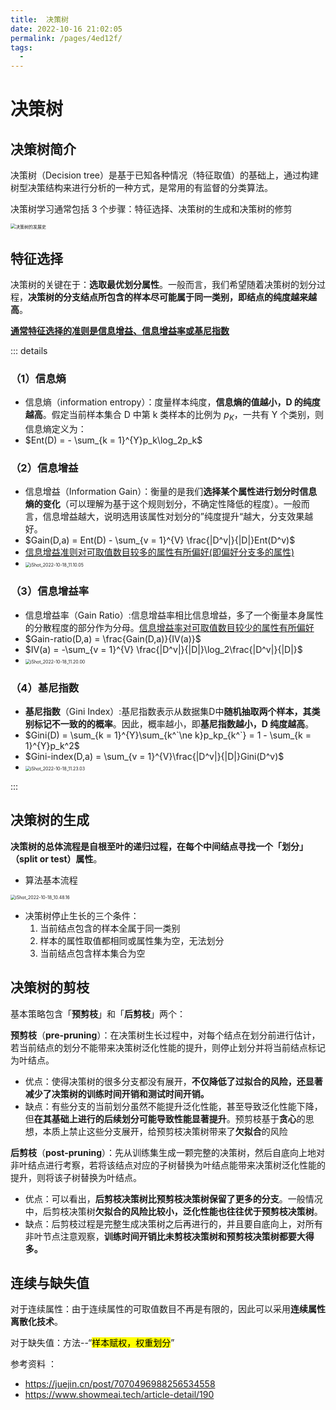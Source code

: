 ```yaml
---
title:  决策树
date: 2022-10-16 21:02:05
permalink: /pages/4ed12f/
tags:
  - 
---
```

# 决策树

## 决策树简介

决策树（Decision tree）是基于已知各种情况（特征取值）的基础上，通过构建树型决策结构来进行分析的一种方式，是常用的有监督的分类算法。

决策树学习通常包括 3 个步骤：特征选择、决策树的生成和决策树的修剪

<img src="https://cdn.jsdelivr.net/gh/crush598/image@main/AI/202210181045434.png" alt="决策树的发展史" style="zoom:50%;" />

## 特征选择

决策树的关键在于：**选取最优划分属性**。一般而言，我们希望随着决策树的划分过程，**决策树的分支结点所包含的样本尽可能属于同一类别，即结点的纯度越来越高**。

<u>**通常特征选择的准则是信息增益、信息增益率或基尼指数**</u>

::: details

### （1）信息熵

- 信息熵（information entropy）：度量样本纯度，**信息熵的值越小，D 的纯度越高**。假定当前样本集合 D 中第 k 类样本的比例为 $p_K$，一共有 Y 个类别，则信息熵定义为：
- $Ent(D) = - \sum_{k = 1}^{Y}p_k\log_2p_k$

### （2）信息增益

- 信息增益（Information Gain）：衡量的是我们**选择某个属性进行划分时信息熵的变化**（可以理解为基于这个规则划分，不确定性降低的程度）。一般而言，信息增益越大，说明选用该属性对划分的”纯度提升“越大，分支效果越好。
- $Gain(D,a) = Ent(D) - \sum_{v = 1}^{V} \frac{|D^v|}{|D|}Ent(D^v)$
- <u>信息增益准则对可取值数目较多的属性有所偏好(即偏好分支多的属性)</u>
- <img src="https://cdn.jsdelivr.net/gh/crush598/image@main/AI/202210181110873.png" alt="iShot_2022-10-18_11.10.05" style="zoom:50%;" />

### （3）信息增益率

- 信息增益率（Gain Ratio）:信息增益率相比信息增益，多了一个衡量本身属性的分散程度的部分作为分母。<u>信息增益率对可取值数目较少的属性有所偏好</u>
- $Gain-ratio(D,a) = \frac{Gain(D,a)}{IV(a)}$
- $IV(a) = -\sum_{v = 1}^{V} \frac{|D^v|}{|D|}\log_2\frac{|D^v|}{|D|}$
- <img src="https://cdn.jsdelivr.net/gh/crush598/image@main/AI/202210181120343.png" alt="iShot_2022-10-18_11.20.00" style="zoom:50%;" />

### （4）基尼指数

- **基尼指数**（Gini Index）:基尼指数表示从数据集D中**随机抽取两个样本，其类别标记不一致的的概率**。因此，概率越小，即**基尼指数越小，D 纯度越高**。
- $Gini(D) = \sum_{k = 1}^{Y}\sum_{k^`\ne k}p_kp_{k^`} = 1 - \sum_{k = 1}^{Y}p_k^2$
- $Gini-index(D,a) = \sum_{v = 1}^{V}\frac{|D^v|}{|D|}Gini(D^v)$
- <img src="https://cdn.jsdelivr.net/gh/crush598/image@main/AI/202210181123311.png" alt="iShot_2022-10-18_11.23.03" style="zoom:50%;" />

:::

## 决策树的生成

**决策树的总体流程是自根至叶的递归过程，在每个中间结点寻找一个「划分」（split or test）属性**。

- 算法基本流程

<img src="https://cdn.jsdelivr.net/gh/crush598/image@main/AI/202210181048207.png" alt="iShot_2022-10-18_10.48.16" style="zoom:50%;" />

- 决策树停止生长的三个条件：
    1. 当前结点包含的样本全属于同一类别
    2. 样本的属性取值都相同或属性集为空，无法划分
    3. 当前结点包含样本集合为空

## 决策树的剪枝

基本策略包含「**预剪枝**」和「**后剪枝**」两个：

**预剪枝**（**pre-pruning**）：在决策树生长过程中，对每个结点在划分前进行估计，若当前结点的划分不能带来决策树泛化性能的提升，则停止划分并将当前结点标记为叶结点。

- 优点：使得决策树的很多分支都没有展开，**不仅降低了过拟合的风险，还显著减少了决策树的训练时间开销和测试时间开销。**
- 缺点：有些分支的当前划分虽然不能提升泛化性能，甚至导致泛化性能下降，但**在其基础上进行的后续划分可能导致性能显著提升**。预剪枝基于**贪心**的思想，本质上禁止这些分支展开，给预剪枝决策树带来了**欠拟合**的风险

**后剪枝**（**post-pruning**）：先从训练集生成一颗完整的决策树，然后自底向上地对非叶结点进行考察，若将该结点对应的子树替换为叶结点能带来决策树泛化性能的提升，则将该子树替换为叶结点。

- 优点：可以看出，**后剪枝决策树比预剪枝决策树保留了更多的分支**。一般情况中，后剪枝决策树**欠拟合的风险比较小，泛化性能也往往优于预剪枝决策树**。
- 缺点：后剪枝过程是完整生成决策树之后再进行的，并且要自底向上，对所有非叶节点注意观察，**训练时间开销比未剪枝决策树和预剪枝决策树都要大得多。**

## 连续与缺失值

对于连续属性：由于连续属性的可取值数目不再是有限的，因此可以采用**连续属性离散化技术**。

对于缺失值：方法--“<mark>样本赋权，权重划分</mark>”



参考资料 ： 

- https://juejin.cn/post/7070496988256534558
- https://www.showmeai.tech/article-detail/190





